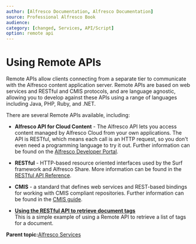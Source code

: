 ```yaml
---
author: [Alfresco Documentation, Alfresco Documentation]
source: Professional Alfresco Book
audience: 
category: [changed, Services, API/Script]
option: remote api
---
```


# Using Remote APIs

Remote APIs allow clients connecting from a separate tier to communicate with the Alfresco content application server. Remote APIs are based on web services and RESTful and CMIS protocols, and are language agnostic, allowing you to develop against these APIs using a range of languages including Java, PHP, Ruby, and .NET.

There are several Remote APIs available, including:

-   **Alfresco API for Cloud Content** - The Alfresco API lets you access content managed by Alfresco Cloud from your own applications. The API is RESTful, which means each call is an HTTP request, so you don't even need a programming language to try it out. Further information can be found on the [Alfresco Developer Portal](https://www.alfresco.com/develop/cloud).
-   **RESTful** - HTTP-based resource oriented interfaces used by the Surf framework and Alfresco Share. More information can be found in the [RESTful API Reference](../references/RESTful-intro.md).
-   **CMIS** - a standard that defines web services and REST-based bindings for working with CMIS compliant repositories. Further information can be found in the [CMIS guide](../pra/1/topics/cmis-welcome.md).

-   **[Using the RESTful API to retrieve document tags](../tasks/api-tags-retrieve.md)**  
 This is a simple example of using a Remote API to retrieve a list of tags for a document.

**Parent topic:**[Alfresco Services](../concepts/serv-using-about.md)

